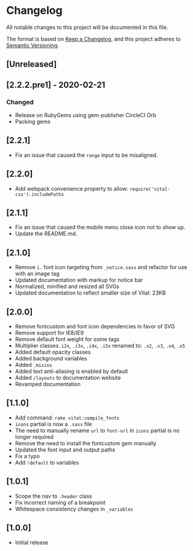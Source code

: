 # Changelog
All notable changes to this project will be documented in this file.

The format is based on [Keep a Changelog](https://keepachangelog.com/en/1.0.0/),
and this project adheres to [Semantic Versioning](https://semver.org/spec/v2.0.0.html).

## [Unreleased]

## [2.2.2.pre1] - 2020-02-21
### Changed
- Release on RubyGems using gem-publisher CircleCI Orb
- Packing gems

## [2.2.1]
- Fix an issue that caused the `range` input to be misaligned.

## [2.2.0]
- Add webpack convenience property to allow: `require('vital-css').includePaths`

## [2.1.1]
- Fix an issue that caused the mobile menu close icon not to show up.
- Update the README.md.

## [2.1.0]
- Remove `i.` font icon targeting from `_notice.sass` and refactor for use with an image tag
- Updated documentation with markup for notice bar
- Normalized, minified and resized all SVGs
- Updated documentation to reflect smaller size of Vital: 23KB

## [2.0.0]
- Remove fontcustom and font icon dependencies in favor of SVG
- Remove support for IE8/IE9
- Remove default font weight for some tags
- Multiplier classes`.i2x`, `.i3x`, `.i4x`, `.i5x` renamed to: `.x2`, `.x3`, `.x4`, `.x5`
- Added default opacity classes
- Added background variables
- Added `_mixins`
- Added text anti-aliasing is enabled by default
- Added `/layouts` to documentation website
- Revamped documentation

## [1.1.0]
- Add command: `rake vital:compile_fonts`
- `icons` partial is now a `.sass` file
- The need to manually rename `url` to `font-url` in `icons` partial is no longer required
- Remove the need to install the fontcustom gem manually
- Updated the font input and output paths
- Fix a typo
- Add `!default` to variables

## [1.0.1]
- Scope the nav to `.header` class
- Fix incorrect naming of a breakpoint
- Whitespace consistency changes in `_variables`

## [1.0.0]
- Initial release
